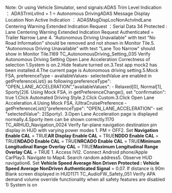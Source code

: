 Note: Or using Vehicle Simulator, send signals:ADAS Trim Level Indication ： ADASTrmLvlInd = 1 = Autonomous DrivingADAS Message Display Location Non Active Indication ： ADASMsgDispLocNonActvIndLane Centering Warning Extended Indication Request ：Serial Data 34 Protected : Lane Centering Warning Extended Indication Request Authenticated = Trailer Narrow Lane 4. "Autonomous Driving Unavailable" with text "No Road Information" should be removed and not shown in Monitor Tile.5. "Autonomous Driving Unavailable" with text "Lane Too Narrow" should show in Monitor Tile.1169 TC_AutonomousDriving_Setting_035 Verify Autonomous Driving Setting Open Lane Acceleration Correctness of selection 1.System is on.2.Hide feature turned on.3.Test app mock2 has been installed.4.The current page is Autonomous driving setting.5.Mock FSA, preferenceType - availableValues- selectedValue are enabled in getPreferenceList() as following:preferenceType": "OPEN_LANE_ACCELERATION","availableValues": - Relaxed[0], Normal[1], Sporty[2]6. Using Mock FSA, in getPreferenceChange(), set "confirmation": true 1.Click Automated Driving Style.2.Click Custom.3.Click Open Lane Acceleration.4.Using Mock FSA, iUltraCruisePreference - getPreferenceList()"preferenceType": "OPEN_LANE_ACCELERATION"- set "selectedValue": 2(Sporty). 3.Open Lane Acceleration page is displayed normally.4.Sporty item can be shown correctly.1170 TC_ARHUD_Navigation_0024 Verify far-plane navigation destination pin display in HUD with varying power modes 1. PM = OFF2. Set **Navigation Enable CAL** = TRUE**AR Display Enable CAL** = TRUE**NDDO Enable CAL** = TRUE**NDADO Enable CAL** = TRUE**NRCADO Enable CAL** = TRUE**Minimum Longitudinal Range Overlay CAL** = TRUE**Maximum Longitudinal Range Overlay CAL** = TRUE 1. Access IVI2. Connect Android phone/Apple CarPlay3. Navigate to Map4. Search random address5. Observe HUD navigation6. Set **Vehicle Speed Average Non Driven Protected : Vehicle Speed Average NonDriven Authenticated Signal** = 0.07. If distance is 90m Blank screen displayed in HUD1171 TC_AudioFW_Safety_051 Verify APA demand volume override functionality when all safety features are disabled 1) System is on